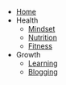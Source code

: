 * [Home](/)
* Health
  * [Mindset](mindset.md)
  * [Nutrition](nutrition.md)
  * [Fitness](fitness.md)
* Growth
  * [Learning](learning.md)
  * [Blogging](blogging.md)
